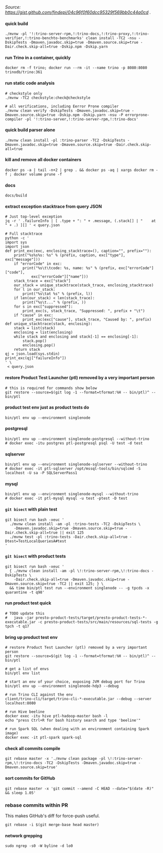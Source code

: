_Source: https://gist.github.com/findepi/04c96f0f60dcc95329f569bb0c44a0cd ._

#### quick build
```
./mvnw -pl '!:trino-server-rpm,!:trino-docs,!:trino-proxy,!:trino-verifier,!:trino-benchto-benchmarks' clean install -TC2 -nsu -DskipTests -Dmaven.javadoc.skip=true -Dmaven.source.skip=true -Dair.check.skip-all=true -Dskip.npm -Dskip.yarn
```

#### run Trino in a container, quickly
```
docker rm -f trino; docker run --rm -it --name trino -p 8080:8080 trinodb/trino:361
```

#### run static code analysis
```
# checkstyle only
./mvnw -TC2 checkstyle:check@checkstyle

# all verifications, including Eerror Prone compiler
./mvnw clean verify -DskipTests -Dmaven.javadoc.skip=true -Dmaven.source.skip=true -Dskip.npm -Dskip.yarn -nsu -P errorprone-compiler -pl '!:trino-server,!:trino-server-rpm,!:trino-docs'
```


#### quick build parser alone
```
./mvnw clean install -pl :trino-parser -TC2 -DskipTests -Dmaven.javadoc.skip=true -Dmaven.source.skip=true -Dair.check.skip-all=true
```


#### kill and remove all docker containers
```
docker ps -a | tail -n+2 | grep . && docker ps -aq | xargs docker rm -f ; docker volume prune -f
```

#### docs
```
docs/build
```



#### extract exception stacktrace from query JSON
```
# Just top-level exception
jq -r ' .failureInfo | [ .type + ": " + .message, (.stack[] | "    at " + .) ][] ' < query.json

# Full stacktrace
python -c '
import sys
import json
def print_exc(exc, enclosing_stacktrace=(), caption="", prefix=""):
    print("%s%s%s: %s" % (prefix, caption, exc["type"], exc["message"]))
    if "errorCode" in exc:
        print("%s\t\tcode: %s, name: %s" % (prefix, exc["errorCode"]["code"],
            exc["errorCode"]["name"]))
    stack_trace = exc["stack"]
    our_stack = unique_stacktrace(stack_trace, enclosing_stacktrace)
    for l in our_stack:
        print("%s\tat %s" % (prefix, l))
    if len(our_stack) < len(stack_trace):
        print("%s\t..." % (prefix, ))
    for s in exc["suppressed"]:
        print_exc(s, stack_trace, "Suppressed: ", prefix + "\t")
    if "cause" in exc:
        print_exc(exc["cause"], stack_trace, "Caused by: ", prefix)
def unique_stacktrace(stack, enclosing):
    stack = list(stack)
    enclosing = list(enclosing)
    while stack and enclosing and stack[-1] == enclosing[-1]:
        stack.pop()
        enclosing.pop()
    return stack
qj = json.load(sys.stdin)
print_exc(qj["failureInfo"])
' \
 < query.json
```


#### restore Product Test Launcher (ptl) removed by a very important person
```
# this is required for commands show below
git restore --source=$(git log -1 --format=tformat:%H -- bin/ptl)^ -- bin/ptl
```


#### product test env just as product tests do
```
bin/ptl env up --environment singlenode
```

#### postgresql
```
bin/ptl env up --environment singlenode-postgresql --without-trino
# docker exec -itu postgres ptl-postgresql psql -U test -d test
```

#### sqlserver
```
bin/ptl env up --environment singlenode-sqlserver --without-trino
# docker exec -it ptl-sqlserver /opt/mssql-tools/bin/sqlcmd -S localhost -U sa -P SQLServerPass1
```

#### mysql
```
bin/ptl env up --environment singlenode-mysql --without-trino
# docker exec -it ptl-mysql mysql -u test -ptest -D test
```

#### `git bisect` with plain test
```
git bisect run bash -xeuc '
  ./mvnw clean install -am -pl :trino-tests -TC2 -DskipTests \
    -Dmaven.javadoc.skip=true -Dmaven.source.skip=true -Dair.check.skip-all=true || exit 125
  ./mvnw test -pl :trino-tests -Dair.check.skip-all=true -Dtest=TestLocalQueriesA#test
'
```

#### `git bisect` with product tests
```
git bisect run bash -xeuc '
  { ./mvnw clean install -am -pl \!:trino-server-rpm,\!:trino-docs -DskipTests \
    -Dair.check.skip-all=true -Dmaven.javadoc.skip=true -Dmaven.source.skip=true -TC2 || exit 125; } \
  && time bin/ptl test run --environment singlenode -- -g tpcds -x quarantine -t q98'
```

#### run product test quick
```
# TODO update this
#   java -jar presto-product-tests/target/presto-product-tests-*-executable.jar -c presto-product-tests/src/main/resources/sql-tests -g tpch -t q17
```

#### bring up product test env
```
# restore Product Test Launcher (ptl) removed by a very important person
git restore --source=$(git log -1 --format=tformat:%H -- bin/ptl)^ -- bin/ptl

# get a list of envs
bin/ptl env list

# start an env of your choice, exposing JVM debug port for Trino
bin/ptl env up --environment singlenode-hdp3 --debug

# run Trino CLI against the env
client/trino-cli/target/trino-cli-*-executable.jar --debug --server localhost:8080

# run Hive beeline 
docker exec -itu hive ptl-hadoop-master bash -l
echo "press Ctrl+R for bash history search and type 'beeline'"

# run Spark SQL (when dealing with an environment containing Spark image)
docker exec -it ptl-spark spark-sql
```

#### check all commits compile
```
git rebase master -x './mvnw clean package -pl \!:trino-server-rpm,\!:trino-docs -TC2 -DskipTests -Dmaven.javadoc.skip=true -Dmaven.source.skip=true'
```

#### sort commits for GitHub
```
git rebase master -x 'git commit --amend -C HEAD --date="$(date -R)" && sleep 1.05'
```

### rebase commits within PR

This makes GitHub's diff for force-push useful.

```
git rebase -i $(git merge-base head master)
```

#### network grepping
```
sudo ngrep -s0 -W byline -d lo0
```

